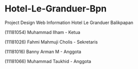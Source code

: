 # Hotel-Le-Granduer-Bpn
Project Design Web Information Hotel Le Granduer Balikpapan

(11181054) Muhammad Ilham - Ketua

(11181026) Fahmi Mahmuji Cholis - Sekretaris

(11181016) Banny Arman M - Anggota

(11181066) Muhammad Taukhid - Anggota
